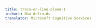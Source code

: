 ```yaml
---
title: troca-on-line-plano-1
inshort: Não definido
translator: Microsoft Cognitive Services
---
```




